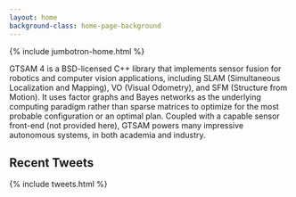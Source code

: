 ```yaml
---
layout: home
background-class: home-page-background
---
```


{% include jumbotron-home.html %}

GTSAM 4 is a BSD-licensed C++ library that implements sensor fusion for robotics and computer vision applications, including SLAM (Simultaneous Localization and Mapping), VO (Visual Odometry), and SFM (Structure from Motion). It uses factor graphs and Bayes networks as the underlying computing paradigm rather than sparse matrices to optimize for the most probable configuration or an optimal plan. Coupled with a capable sensor front-end (not provided here), GTSAM powers many impressive autonomous systems, in both academia and industry.

## Recent Tweets
{% include tweets.html %}